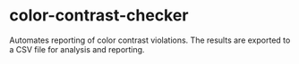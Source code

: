 # color-contrast-checker
Automates reporting of color contrast violations.  The results are exported to a CSV file for analysis and reporting.
